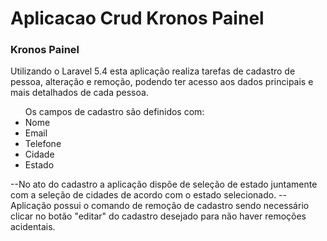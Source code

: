 # Aplicacao Crud Kronos Painel

<h3>Kronos Painel</h3>
<p>Utilizando o Laravel 5.4 esta aplicação realiza tarefas de cadastro de pessoa, alteração e remoção, podendo ter acesso aos
dados principais e mais detalhados de cada pessoa.</p>
<p></p>

<ul>Os campos de cadastro são definidos com:
  <li>Nome</li>
  <li>Email</li>
  <li>Telefone</li>
  <li>Cidade</li>
  <li>Estado</li>
</ul>

--No ato do cadastro a aplicação dispõe de seleção de estado juntamente com a seleção de cidades de acordo com o estado selecionado.
--Aplicação possui o comando de remoção de cadastro sendo necessário clicar no botão "editar" do cadastro desejado para não haver
remoções acidentais.
